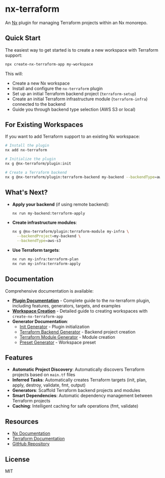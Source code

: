 # nx-terraform

An [Nx](https://nx.dev) plugin for managing Terraform projects within an Nx monorepo.

## Quick Start

The easiest way to get started is to create a new workspace with Terraform support:

```bash
npx create-nx-terraform-app my-workspace
```

This will:
- Create a new Nx workspace
- Install and configure the `nx-terraform` plugin
- Set up an initial Terraform backend project (`terraform-setup`)
- Create an initial Terraform infrastructure module (`terraform-infra`) connected to the backend
- Guide you through backend type selection (AWS S3 or local)

## For Existing Workspaces

If you want to add Terraform support to an existing Nx workspace:

```bash
# Install the plugin
nx add nx-terraform

# Initialize the plugin
nx g @nx-terraform/plugin:init

# Create a Terraform backend
nx g @nx-terraform/plugin:terraform-backend my-backend --backendType=aws-s3
```

## What's Next?

- **Apply your backend** (if using remote backend):
  ```bash
  nx run my-backend:terraform-apply
  ```

- **Create infrastructure modules**:
  ```bash
  nx g @nx-terraform/plugin:terraform-module my-infra \
    --backendProject=my-backend \
    --backendType=aws-s3
  ```

- **Use Terraform targets**:
  ```bash
  nx run my-infra:terraform-plan
  nx run my-infra:terraform-apply
  ```

## Documentation

Comprehensive documentation is available:

- **[Plugin Documentation](./packages/nx-terraform/README.md)** - Complete guide to the nx-terraform plugin, including features, generators, targets, and examples
- **[Workspace Creation](./packages/create-nx-terraform-app/README.md)** - Detailed guide to creating workspaces with `create-nx-terraform-app`
- **Generator Documentation**:
  - [Init Generator](./packages/nx-terraform/src/generators/init/README.md) - Plugin initialization
  - [Terraform Backend Generator](./packages/nx-terraform/src/generators/terraform-backend/README.md) - Backend project creation
  - [Terraform Module Generator](./packages/nx-terraform/src/generators/terraform-module/README.md) - Module creation
  - [Preset Generator](./packages/nx-terraform/src/generators/preset/README.md) - Workspace preset

## Features

- **Automatic Project Discovery**: Automatically discovers Terraform projects based on `main.tf` files
- **Inferred Tasks**: Automatically creates Terraform targets (init, plan, apply, destroy, validate, fmt, output)
- **Generators**: Scaffold Terraform backend projects and modules
- **Smart Dependencies**: Automatic dependency management between Terraform projects
- **Caching**: Intelligent caching for safe operations (fmt, validate)

## Resources

- [Nx Documentation](https://nx.dev)
- [Terraform Documentation](https://developer.hashicorp.com/terraform/docs)
- [GitHub Repository](https://github.com/alexpialetski/nx-terraform)

## License

MIT
